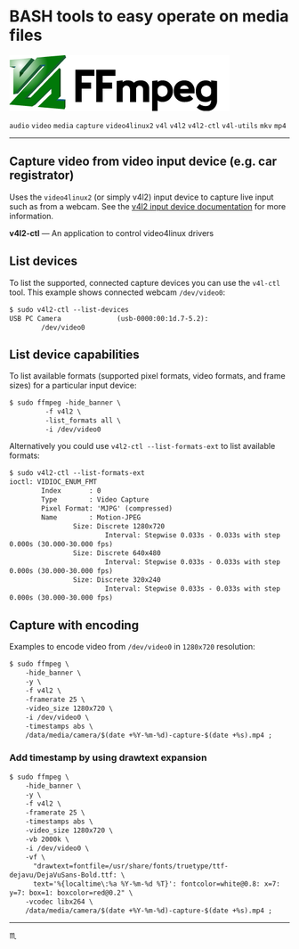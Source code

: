 # **BASH tools** to easy operate on media files #

![FFmpeg Logo Image](assets/img/ffmpeg-logo.png)


`audio` `video` `media` `capture` `video4linux2` `v4l` `v4l2` `v4l2-ctl` `v4l-utils` `mkv` `mp4`

---

## Capture video from video input device (e.g. car registrator) ##

Uses the `video4linux2` (or simply v4l2) input device to capture live input such as from a webcam. See the [v4l2 input device documentation](https://ffmpeg.org/ffmpeg-all.html#video4linux2_002c-v4l2) for more information.

**v4l2-ctl** — An application to control video4linux drivers

## List devices ##

To list the supported, connected capture devices you can use the `v4l-ctl` tool. This example shows connected webcam `/dev/video0`:

```shell
$ sudo v4l2-ctl --list-devices
USB PC Camera              (usb-0000:00:1d.7-5.2):
        /dev/video0
```

## List device capabilities ##

To list available formats (supported pixel formats, video formats, and frame sizes) for a particular input device:

```shell
$ sudo ffmpeg -hide_banner \
         -f v4l2 \
         -list_formats all \
         -i /dev/video0
```

Alternatively you could use `v4l2-ctl --list-formats-ext` to list available formats:

```shell
$ sudo v4l2-ctl --list-formats-ext
ioctl: VIDIOC_ENUM_FMT
        Index       : 0
        Type        : Video Capture
        Pixel Format: 'MJPG' (compressed)
        Name        : Motion-JPEG
                Size: Discrete 1280x720
                        Interval: Stepwise 0.033s - 0.033s with step 0.000s (30.000-30.000 fps)
                Size: Discrete 640x480
                        Interval: Stepwise 0.033s - 0.033s with step 0.000s (30.000-30.000 fps)
                Size: Discrete 320x240
                        Interval: Stepwise 0.033s - 0.033s with step 0.000s (30.000-30.000 fps)
```

## Capture with encoding ##

Examples to encode video from `/dev/video0` in `1280x720` resolution:

```shell
$ sudo ffmpeg \
    -hide_banner \
    -y \
    -f v4l2 \
    -framerate 25 \
    -video_size 1280x720 \
    -i /dev/video0 \
    -timestamps abs \
    /data/media/camera/$(date +%Y-%m-%d)-capture-$(date +%s).mp4 ;
```

### Add timestamp by using drawtext expansion ###

```shell
$ sudo ffmpeg \
    -hide_banner \
    -y \
    -f v4l2 \
    -framerate 25 \
    -timestamps abs \
    -video_size 1280x720 \
    -vb 2000k \
    -i /dev/video0 \
    -vf \
      "drawtext=fontfile=/usr/share/fonts/truetype/ttf-dejavu/DejaVuSans-Bold.ttf: \
      text='%{localtime\:%a %Y-%m-%d %T}': fontcolor=white@0.8: x=7: y=7: box=1: boxcolor=red@0.2" \
    -vcodec libx264 \
    /data/media/camera/$(date +%Y-%m-%d)-capture-$(date +%s).mp4 ;
```
<!-- -preset veryfast \ -->

---

:scorpius:
